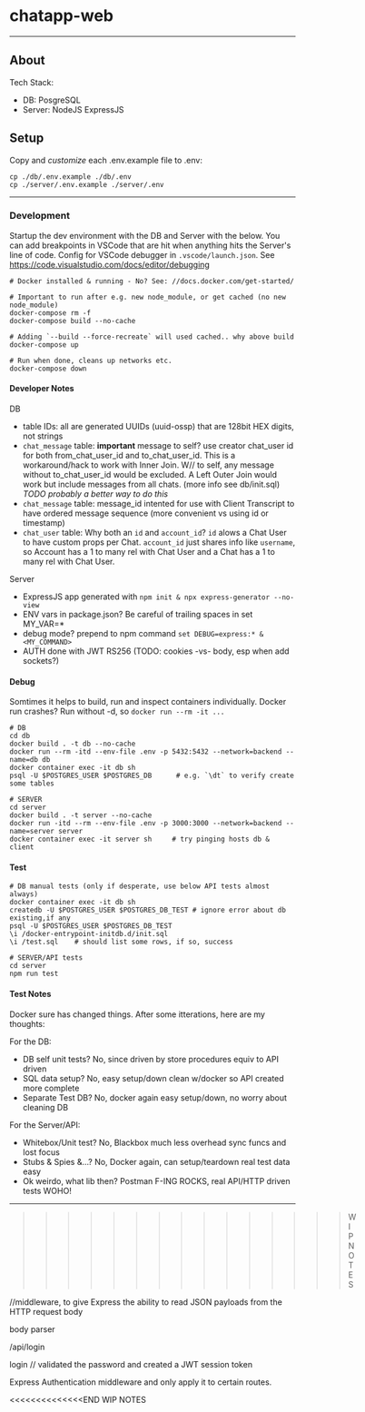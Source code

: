 # chatapp-web

------------------------------------------------------------------

## About

Tech Stack:
- DB: PosgreSQL
- Server: NodeJS ExpressJS

## Setup

Copy and *customize* each .env.example file to .env:
```
cp ./db/.env.example ./db/.env
cp ./server/.env.example ./server/.env
```

------------------------------------------------------------------
### Development

Startup the dev environment with the DB and Server with the below. You can add 
breakpoints in VSCode that are hit when anything hits the Server's line of code.
Config for VSCode debugger in `.vscode/launch.json`.
See https://code.visualstudio.com/docs/editor/debugging

```
# Docker installed & running - No? See: //docs.docker.com/get-started/

# Important to run after e.g. new node_module, or get cached (no new node_module)
docker-compose rm -f
docker-compose build --no-cache

# Adding `--build --force-recreate` will used cached.. why above build
docker-compose up

# Run when done, cleans up networks etc.
docker-compose down
```

#### Developer Notes

DB
- table IDs: all are generated UUIDs (uuid-ossp) that are 128bit HEX digits, not strings
- `chat_message` table: **important** message to self? use creator chat_user id for both from_chat_user_id and to_chat_user_id. This is a workaround/hack to work with Inner Join. W// to self, any message without to_chat_user_id would be excluded. A Left Outer Join would work but include messages from all chats. (more info see db/init.sql) *TODO probably a better way to do this*
- `chat_message` table: message_id intented for use with Client Transcript to have ordered message sequence (more convenient vs using id or timestamp)
- `chat_user` table: Why both an `id` and `account_id`? `id` alows a Chat User to have custom props per Chat. `account_id` just shares info like `username`, so Account has a 1 to many rel with Chat User and a Chat has a 1 to many rel  with Chat User.

Server
- ExpressJS app generated with `npm init & npx express-generator --no-view`
- ENV vars in package.json? Be careful of trailing spaces in set MY_VAR=*
- debug mode? prepend to npm command `set DEBUG=express:* & <MY_COMMAND>`
- AUTH done with JWT RS256 (TODO: cookies -vs- body, esp when add sockets?)

#### Debug

Somtimes it helps to build, run and inspect containers individually. Docker run crashes? Run without -d, so `docker run --rm -it ...`

```
# DB
cd db
docker build . -t db --no-cache
docker run --rm -itd --env-file .env -p 5432:5432 --network=backend --name=db db
docker container exec -it db sh
psql -U $POSTGRES_USER $POSTGRES_DB      # e.g. `\dt` to verify create some tables

# SERVER
cd server
docker build . -t server --no-cache
docker run -itd --rm --env-file .env -p 3000:3000 --network=backend --name=server server
docker container exec -it server sh     # try pinging hosts db & client
```

#### Test

```
# DB manual tests (only if desperate, use below API tests almost always)
docker container exec -it db sh
createdb -U $POSTGRES_USER $POSTGRES_DB_TEST # ignore error about db existing,if any
psql -U $POSTGRES_USER $POSTGRES_DB_TEST
\i /docker-entrypoint-initdb.d/init.sql
\i /test.sql    # should list some rows, if so, success

# SERVER/API tests
cd server
npm run test
```

#### Test Notes

Docker sure has changed things. After some itterations, here are my thoughts:

For the DB:
- DB self unit tests? No, since driven by store procedures equiv to API driven
- SQL data setup? No, easy setup/down clean w/docker so API created more complete
- Separate Test DB? No, docker again easy setup/down, no worry about cleaning DB

For the Server/API:
- Whitebox/Unit test? No, Blackbox much less overhead sync funcs and lost focus
- Stubs & Spies &...? No, Docker again, can setup/teardown real test data easy
- Ok weirdo, what lib then? Postman F-ING ROCKS, real API/HTTP driven tests WOHO!

------------------------------------------------------------------


>>>>>>>>>>>>>>>WIP NOTES

//middleware, to give Express the ability to read JSON payloads from the HTTP request body

body parser

/api/login

login
// validated the password and created a JWT session token


Express Authentication middleware and only apply it to certain routes.

<<<<<<<<<<<<<<END WIP NOTES
